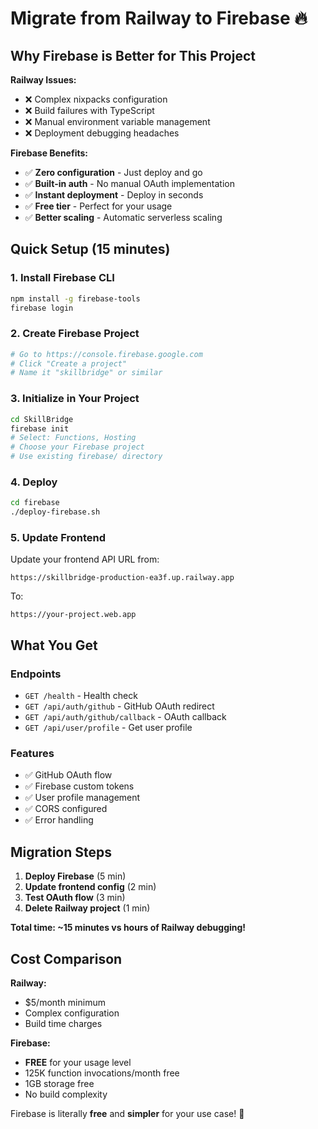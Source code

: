 # Migrate from Railway to Firebase 🔥

## Why Firebase is Better for This Project

**Railway Issues:**
- ❌ Complex nixpacks configuration
- ❌ Build failures with TypeScript
- ❌ Manual environment variable management
- ❌ Deployment debugging headaches

**Firebase Benefits:**
- ✅ **Zero configuration** - Just deploy and go
- ✅ **Built-in auth** - No manual OAuth implementation
- ✅ **Instant deployment** - Deploy in seconds
- ✅ **Free tier** - Perfect for your usage
- ✅ **Better scaling** - Automatic serverless scaling

## Quick Setup (15 minutes)

### 1. Install Firebase CLI
```bash
npm install -g firebase-tools
firebase login
```

### 2. Create Firebase Project
```bash
# Go to https://console.firebase.google.com
# Click "Create a project"
# Name it "skillbridge" or similar
```

### 3. Initialize in Your Project
```bash
cd SkillBridge
firebase init
# Select: Functions, Hosting
# Choose your Firebase project
# Use existing firebase/ directory
```

### 4. Deploy
```bash
cd firebase
./deploy-firebase.sh
```

### 5. Update Frontend
Update your frontend API URL from:
```
https://skillbridge-production-ea3f.up.railway.app
```
To:
```
https://your-project.web.app
```

## What You Get

### Endpoints
- `GET /health` - Health check
- `GET /api/auth/github` - GitHub OAuth redirect
- `GET /api/auth/github/callback` - OAuth callback
- `GET /api/user/profile` - Get user profile

### Features
- ✅ GitHub OAuth flow
- ✅ Firebase custom tokens
- ✅ User profile management
- ✅ CORS configured
- ✅ Error handling

## Migration Steps

1. **Deploy Firebase** (5 min)
2. **Update frontend config** (2 min)
3. **Test OAuth flow** (3 min)
4. **Delete Railway project** (1 min)

**Total time: ~15 minutes vs hours of Railway debugging!**

## Cost Comparison

**Railway:**
- $5/month minimum
- Complex configuration
- Build time charges

**Firebase:**
- **FREE** for your usage level
- 125K function invocations/month free
- 1GB storage free
- No build complexity

Firebase is literally **free** and **simpler** for your use case! 🎉